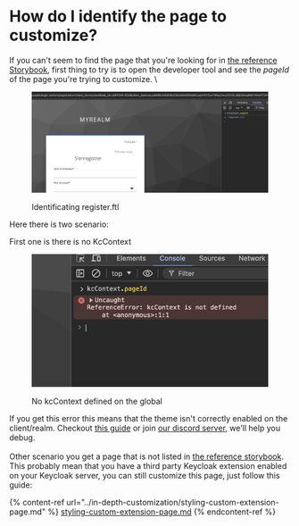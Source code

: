 # How do I identify the page to customize?

If you can't seem to find the page that you're looking for in [the reference Storybook](https://storybook.keycloakify.dev/?path=/story/introduction--page), first thing to try is to open the developer tool and see the _pageId_ of the page you're trying to customize.  \


<figure><img src="../.gitbook/assets/image (18).png" alt=""><figcaption><p>Identificating register.ftl</p></figcaption></figure>

Here there is two scenario:&#x20;

First one is there is no KcContext

<figure><img src="../.gitbook/assets/image (19).png" alt=""><figcaption><p>No kcContext defined on the global</p></figcaption></figure>

If you get this error this means that the theme isn't correctly enabled on the client/realm. Checkout [this guide](broken-reference) or join [our discord server](https://discord.gg/kYFZG7fQmn), we'll help you debug.  \
\
Other scenario you get a page that is not listed in [the reference storybook](https://storybook.keycloakify.dev/?path=/story/introduction--page). This probably mean that you have a third party Keycloak extension enabled on your Keycloak server, you can still customize this page, just follow this guide: &#x20;

{% content-ref url="../in-depth-customization/styling-custom-extension-page.md" %}
[styling-custom-extension-page.md](../in-depth-customization/styling-custom-extension-page.md)
{% endcontent-ref %}
